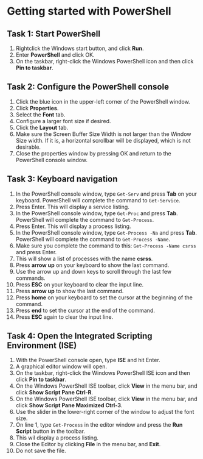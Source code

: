 # Getting started with PowerShell

## Task 1: Start PowerShell
1. Rightclick the Windows start button, and click **Run**.
1. Enter **PowerShell** and click OK.
1. On the taskbar, right-click the Windows PowerShell icon and then click **Pin to taskbar**.


## Task 2: Configure the PowerShell console
1. Click the blue icon in the upper-left corner of the PowerShell window.
1. Click **Properties**.
1. Select the **Font** tab.
1. Configure a larger font size if desired.
1. Click the **Layout** tab.
1. Make sure the Screen Buffer Size Width is not larger than the Window Size width. If it is, a horizontal scrollbar will be displayed, which is not desirable.
1. Close the properties window by pressing OK and return to the PowerShell console window.


## Task 3: Keyboard navigation
1. In the PowerShell console window, type ```Get-Serv``` and press **Tab** on your keyboard. PowerShell will complete the command to ```Get-Service```.
1. Press Enter. This will display a service listing.
1. In the PowerShell console window, type ```Get-Proc``` and press **Tab**. PowerShell will complete the command to ```Get-Process```.
1. Press Enter. This will display a process listing.
1. In the PowerShell console window, type ```Get-Process -Na``` and press **Tab**. PowerShell will complete the command to ```Get-Process -Name```.
1. Make sure you complete the command to this: ```Get-Process -Name csrss``` and press Enter.
1. This will show a list of processes with the name **csrss**.
1. Press **arrow up** on your keyboard to show the last command.
1. Use the arrow up and down keys to scroll through the last few commands.
1. Press **ESC** on your keyboard to clear the input line.
1. Press **arrow up** to show the last command.
1. Press **home** on your keyboard to set the cursor at the beginning of the command.
1. Press **end** to set the cursor at the end of the command.
1. Press **ESC** again to clear the input line.


## Task 4: Open the Integrated Scripting Environment (ISE)
1. With the PowerShell console open, type **ISE** and hit Enter.
1. A graphical editor window will open.
1. On the taskbar, right-click the Windows PowerShell ISE icon and then click **Pin to taskbar**.
1. On the Windows PowerShell ISE toolbar, click **View** in the menu bar, and click **Show Script Pane  Ctrl-R**.
1. On the Windows PowerShell ISE toolbar, click **View** in the menu bar, and click **Show Script Pane Maximized  Ctrl-3**.
1. Use the slider in the lower-right corner of the window to adjust the font size.
1. On line 1, type ```Get-Process``` in the editor window and press the **Run Script** button in the toolbar.
1. This wil display a process listing.
1. Close the Editor by clicking **File** in the menu bar, and **Exit**.
1. Do not save the file.

